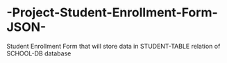 # -Project-Student-Enrollment-Form-JSON-
Student Enrollment Form that will store data in STUDENT-TABLE relation of SCHOOL-DB database
